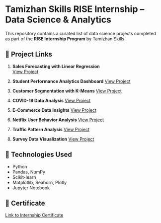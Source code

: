 # Tamizhan Skills RISE Internship – Data Science & Analytics

This repository contains a curated list of data science projects completed as part of the **RISE Internship Program** by Tamizhan Skills.

## 🔗 Project Links

1. **Sales Forecasting with Linear Regression**  
   [View Project](https://github.com/LAXMAN7795/Sales_Forecasting_with_Linear_Regression)
   
2. **Student Performance Analytics Dashboard**
   [View Project](https://github.com/LAXMAN7795/Student-Performance-Analytics-Dashboard)

3. **Customer Segmentation with K-Means**
   [View Project](https://github.com/LAXMAN7795/Customer-Segmentation-Using-K-Means)

4. **COVID-19 Data Analysis**
   [View Project](https://github.com/LAXMAN7795/COVID-19-Data-Analysis)

5. **E-Commerce Data Insights**
   [View Project](https://github.com/LAXMAN7795/E-Commerce-Data-Insights)

6. **Netflix User Behavior Analysis**
   [View Project](https://github.com/LAXMAN7795/Netflix-User-Behavior-Analysis)

7. **Traffic Pattern Analysis**
   [View Project](https://github.com/LAXMAN7795/Traffic-Pattern-Analysis)

8. **Survey Data Visualization**
   [View Project](https://github.com/LAXMAN7795/Survey-Data-Visualization-Project)


## 🚀 Technologies Used
- Python
- Pandas, NumPy
- Scikit-learn
- Matplotlib, Seaborn, Plotly
- Jupyter Notebook

## 📄 Certificate
[Link to Internship Certificate](https://drive.google.com/file/d/1FQVdru4yiF4QCI6rTLKmYgnaT1QAXxk0/view?usp=drive_link)
